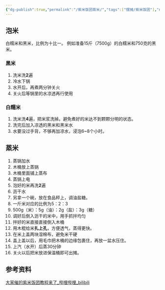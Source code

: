 ```yaml
---
{"dg-publish":true,"permalink":"/紫米饭团蒸米/","tags":["摆摊/紫米饭团"],"noteIcon":""}
---
```


## 泡米
白糯米和黑米，比例为十比一。
例如准备15斤（7500g）的白糯米和750克的黑米。

### 黑米
1. 洗米洗**2**遍
2. 冷水下锅
3. 水开后，再煮两分钟关火
4. 关火后等锅里的水凉透再行使用
### 白糯米
1. 洗米洗**4**遍，把米浆洗掉。避免煮好的米达不到颗颗分明的状态。
2. 洗完后加入凉透的黑米和黑米水
3. 水要没过手背，不够再加凉水，浸泡6~8个小时。

## 蒸米
1. 蒸锅加水
2. 木桶放上蒸锅
3. 木桶里面铺上蒸布
4. 蒸锅上电
5. 泡好的米再洗**2**遍
6. 沥干水
7. 另拿一个碗，放在食品秤上，调油盐糖。
8. 一斤米对应的比例为5：2：3
9. 500g（米）：5g（油）：2g（盐）：3g（糖）
10. 调好后倒入沥干的米中，用手抓拌均匀
11. 拌好的米直接直接倒入木桶
12. 用木棍给米**扎上孔**，方便透气，蒸得更快。
13. 在米上盖两块湿棉布，避免米干硬
14. 盖上盖以后，用毛巾把木桶的边缘包裹住，再放一盆水压住。
15. 上汽（水开）后蒸30分钟
16. 关火以后把米放进保温桶即可出摊。





## 参考资料
[大家催的紫米饭团教程来了_哔哩哔哩_bilibili](https://www.bilibili.com/video/BV1iw411s7bb/?spm_id_from=333.999.0.0&vd_source=6cdf6623b2f6bfea4ce7bddb10e4d76c)